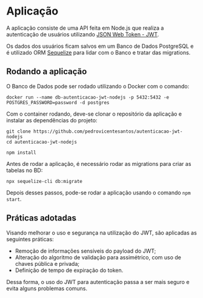 # Aplicação

A aplicação consiste de uma API feita em Node.js que realiza a autenticação de usuários utilizando [JSON Web Token - JWT](https://jwt.io).

Os dados dos usuários ficam salvos em um Banco de Dados PostgreSQL e é utilizado ORM [Sequelize](https://sequelize.org) para lidar com o Banco e tratar das migrations.

## Rodando a aplicação

O Banco de Dados pode ser rodado utilizando o Docker com o comando:

```shell
docker run --name db-autenticacao-jwt-nodejs -p 5432:5432 -e POSTGRES_PASSWORD=password -d postgres
```

Com o container rodando, deve-se clonar o repositório da aplicação e instalar as dependências do projeto:

```shell
git clone https://github.com/pedrovicentesantos/autenticacao-jwt-nodejs
cd autenticacao-jwt-nodejs

npm install

```

Antes de rodar a aplicação, é necessário rodar as migrations para criar as tabelas no BD:

```shell
npx sequelize-cli db:migrate
```

Depois desses passos, pode-se rodar a aplicação usando o comando `npm start`.

## Práticas adotadas

Visando melhorar o uso e segurança na utilização do JWT, são aplicadas as seguintes práticas:

- Remoção de informações sensíveis do payload do JWT;
- Alteração do algoritmo de validação para assimétrico, com uso de chaves pública e privada;
- Definição de tempo de expiração do token.

Dessa forma, o uso do JWT para autenticação passa a ser mais seguro e evita alguns problemas comuns.
